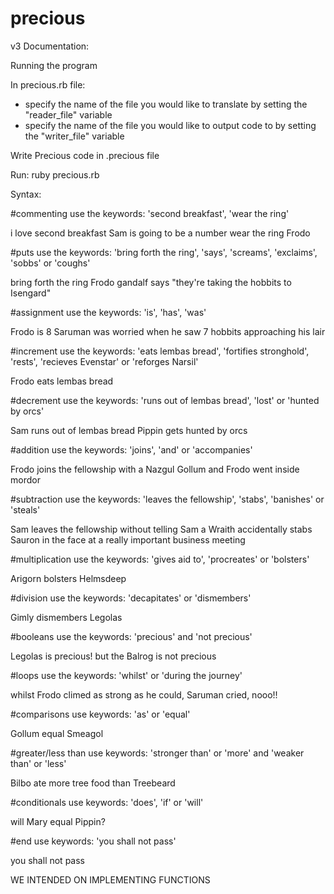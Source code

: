 # precious

v3 Documentation:

Running the program

In precious.rb file:
- specify the name of the file you would like to translate by setting the "reader_file" variable
- specify the name of the file you would like to output code to by setting the "writer_file" variable

Write Precious code in .precious file

Run: ruby precious.rb

Syntax:

#commenting
use the keywords: 'second breakfast', 'wear the ring'

i love second breakfast Sam is going to be a number
wear the ring Frodo

#puts
use the keywords: 'bring forth the ring', 'says', 'screams', 'exclaims', 'sobbs' or 'coughs'

bring forth the ring Frodo
gandalf says "they're taking the hobbits to Isengard"

#assignment
use the keywords: 'is', 'has', 'was'

Frodo is 8
Saruman was worried when he saw 7 hobbits approaching his lair

#increment
use the keywords: 'eats lembas bread', 'fortifies stronghold', 'rests', 'recieves Evenstar' or 'reforges Narsil'

Frodo eats lembas bread

#decrement
use the keywords: 'runs out of lembas bread', 'lost' or 'hunted by orcs'

Sam runs out of lembas bread
Pippin gets hunted by orcs

#addition
use the keywords: 'joins', 'and' or 'accompanies'

Frodo joins the fellowship with a Nazgul
Gollum and Frodo went inside mordor

#subtraction
use the keywords: 'leaves the fellowship', 'stabs', 'banishes' or 'steals'

Sam leaves the fellowship without telling Sam
a Wraith accidentally stabs Sauron in the face at a really important business meeting

#multiplication
use the keywords: 'gives aid to', 'procreates' or 'bolsters'

Arigorn bolsters Helmsdeep

#division
use the keywords: 'decapitates' or 'dismembers'

Gimly dismembers Legolas

#booleans
use the keywords: 'precious' and 'not precious'

Legolas is precious!
but the Balrog is not precious

#loops
use the keywords: 'whilst' or 'during the journey'

whilst Frodo climed as strong as he could, Saruman cried, nooo!!

#comparisons
use keywords: 'as' or 'equal'

Gollum equal Smeagol

#greater/less than
use keywords: 'stronger than' or 'more' and 'weaker than' or 'less'

Bilbo ate more tree food than Treebeard

#conditionals
use keywords: 'does', 'if' or 'will'

will Mary equal Pippin?

#end
use keywords: 'you shall not pass'

you shall not pass

WE INTENDED ON IMPLEMENTING FUNCTIONS
